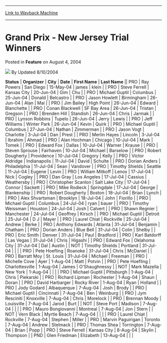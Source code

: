 
---
[Link to Wayback Machine](https://web.archive.org/web/20211021213603/https://magic.wizards.com/en/articles/archive/feature/grand-prix-new-jersey-trial-winners-2004-08-04)

[_metadata_:author]:- "Updated 8-10-2004"
[_metadata_:description]:- "StatusOrganizerCityDateFirst NameLast NamePRORay PowersSan Diego15-May-04jameskleinPROSteve FerrellKansas City20-Jun-04GimChuPROMichael GuptilColumbus25-Jun-04DonaldBelcastroPROJason HowlettBirmingham26-Jun-04AlanMaiPROJim BaileyHigh Point26-Jun-04EdwardBlanchettePROConan BlackwellSF Bay Area26-Jun-04TristanGregsonPROBrenden HillStandish26-Jun-04ChrisJarmakPROLynson"
[_metadata_:generator]:- "Drupal 7 (http://drupal.org)"
[_metadata_:node]:- "735591"
[_metadata_:publish_date]:- "2004-08-04"
[_metadata_:source]:- "div-main-content"
[_metadata_:title]:- "Grand Prix - New Jersey Trial Winners"
[_metadata_:wayback_capture_timestamp]:- "2021-10-21 21:36:03"
[_metadata_:wayback_raw_url]:- "https://web.archive.org/web/20211021213603id_/https://magic.wizards.com/en/articles/archive/feature/grand-prix-new-jersey-trial-winners-2004-08-04"
[_metadata_:wayback_url]:- "https://magic.wizards.com/en/articles/archive/feature/grand-prix-new-jersey-trial-winners-2004-08-04"
---


Grand Prix - New Jersey Trial Winners
=====================================



 Posted in **Feature**
 on August 4, 2004 






![](https://media.magic.wizards.com/styles/auth_small/public/generic-avatar-150_418.png)
By Updated 8/10/2004













 **Status** | **Organizer** | **City** | **Date** | **First Name** | **Last Name** || PRO | Ray Powers | San Diego | 15-May-04 | james | klein |
| PRO | Steve Ferrell | Kansas City | 20-Jun-04 | Gim | Chu |
| PRO | Michael Guptil | Columbus | 25-Jun-04 | Donald | Belcastro |
| PRO | Jason Howlett | Birmingham | 26-Jun-04 | Alan | Mai |
| PRO | Jim Bailey | High Point | 26-Jun-04 | Edward | Blanchette |
| PRO | Conan Blackwell | SF Bay Area | 26-Jun-04 | Tristan | Gregson |
| PRO | Brenden Hill | Standish | 26-Jun-04 | Chris | Jarmak |
| PRO | Lynson Robbins | Tupelo | 26-Jun-04 | Jerry | Lewis |
| PRO | Jeff Williams | Winter Park | 26-Jun-04 | Kevin | Quirk |
| PRO | Michael Guptil | Columbus | 27-Jun-04 | Nathan | Zimmerman |
| PRO | Jason Vogt | Charlotte | 3-Jul-04 | Dan | Prest |
| PRO | Merlin Hayes | Lincoln | 3-Jul-04 | Ibrahim | Ahmad |
| PRO | Alan Hochman | Chicago | 10-Jul-04 | Mark | Tomek |
| PRO | Edward Fox | Dallas | 10-Jul-04 | Warner | Krause |
| PRO | Steven Sprouse | Fairhaven | 10-Jul-04 | Michael | Barselow |
| PRO | Robert Dougherty | Providence | 10-Jul-04 | Gregory | Kelly |
| PRO | Victor Aldridge | Indianapolis | 11-Jul-04 | David | Schulte |
| PRO | Dorian Anders | Philadelphia | 11-Jul-04 | Sean | Vandover |
| PRO | Timothy Shields | Seattle | 11-Jul-04 | Eugene | Levin |
| PRO | William Mitkoff | Lenox | 17-Jul-04 | Nick | Cogley |
| PRO | Dan Gray | Los Angeles | 17-Jul-04 | Cassius | Weathersby |
| PRO | Christopher Scanlon | Salt Lake City | 17-Jul-04 | Connor | Sackett |
| PRO | Mike Rodieck | Springdale | 17-Jul-04 | George | Blankenship |
| PRO | Robert Dougherty | Boston | 18-Jul-04 | Brian | Lynch |
| PRO | Alex Shvartsman | Brooklyn | 18-Jul-04 | John | Fiorillo |
| PRO | Michael Guptil | Columbus | 24-Jul-04 | ryan | bauer |
| PRO | Timothy Weissman | Houston | 24-Jul-04 | Josh | Calvert |
| PRO | Shawn Regnier | Manchester | 24-Jul-04 | Geoffrey | Kirsch |
| PRO | Michael Guptil | Detroit | 25-Jul-04 | D J | Mayer |
| PRO | Laurel Chiat | Rockville | 25-Jul-04 | Andrew | Berke |
| PRO | Anthony Edwards | Atlanta | 31-Jul-04 | Benjamin | Chatham |
| PRO | Dorian Anders | Blue Bell | 31-Jul-04 | Colin | Shelby |
| PRO | Eric Smith | Denver | 31-Jul-04 | Paul | Bradford |
| PRO | Karl Batdorff | Las Vegas | 31-Jul-04 | Chris | Higashi |
| PRO | Edward Fox | Oklahoma City | 31-Jul-04 | Dal | Austin |
| NOT | Timothy Shields | Portland | 31-Jul-04 |  |  |
| PRO | Pete Hoefling | Roanoke | 31-Jul-04 | Chris | McDaniel |
| PRO | Barratt Moy | St. Louis | 31-Jul-04 | Michael | Freeman |
| PRO | Michelle Cove | Ayer | 1-Aug-04 | Matt | Potvin |
| PRO | Pete Hoefling | Charlottesville | 1-Aug-04 | James | O'Shaughnessy  |
| NOT | Mark Mazella | New York | 1-Aug-04 |  |  |
| PRO | Michael Guptil | Pittsburgh | 1-Aug-04 | Chris | Piekarski |
| PRO | Richard Lipman | Rochester | 1-Aug-04 | Shaun | Doran |
| PRO | David Harbarger | Rocky River | 1-Aug-04 | Ryan | Holland |
| PRO | Jody Godard | Albaquerque | 7-Aug-04 | Josh | Brody |
| PRO | Michael Guptil | Cincinnati | 7-Aug-04 | Ben | Weinburg |
| PRO | Jym Resciniti | Knoxville | 7-Aug-04 | Chris | Morelock |
| PRO | Brennan Moody | Louisville | 7-Aug-04 | Jarod | Burt |
| NOT | Steve Port | Madison | 7-Aug-04 |  |  |
| PRO | Mauro Bongiovanni | Montreal | 7-Aug-04 | Jon | Stern |
| NOT | Vern Black | Myrtle Beach | 7-Aug-04 |  |  |
| PRO | Laurel Chiat | Rockville | 7-Aug-04 | Stephen | Miller |
| PRO | Marvin Paguirigan | Toronto | 7-Aug-04 | Andrew | Stelmack |
| PRO | Thomas Shea | Torrington | 7-Aug-04 | Brian | Popp |
| PRO | Steve Ferrell | Kansas City | 8-Aug-04 | Skylin | Thompson |
| PND | Glen Friedman | Elizabeth | 13-Aug-04 |  |  |







